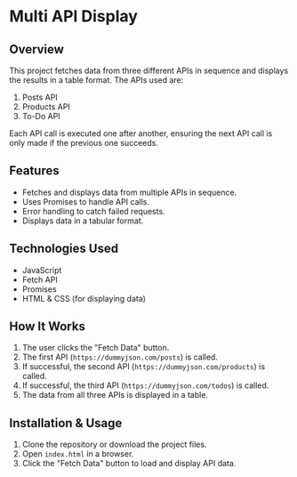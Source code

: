 # Multi API Display

## Overview
This project fetches data from three different APIs in sequence and displays the results in a table format. The APIs used are:
1. Posts API
2. Products API
3. To-Do API

Each API call is executed one after another, ensuring the next API call is only made if the previous one succeeds.

## Features
- Fetches and displays data from multiple APIs in sequence.
- Uses Promises to handle API calls.
- Error handling to catch failed requests.
- Displays data in a tabular format.

## Technologies Used
- JavaScript
- Fetch API
- Promises
- HTML & CSS (for displaying data)

## How It Works
1. The user clicks the "Fetch Data" button.
2. The first API (`https://dummyjson.com/posts`) is called.
3. If successful, the second API (`https://dummyjson.com/products`) is called.
4. If successful, the third API (`https://dummyjson.com/todos`) is called.
5. The data from all three APIs is displayed in a table.

## Installation & Usage
1. Clone the repository or download the project files.
2. Open `index.html` in a browser.
3. Click the "Fetch Data" button to load and display API data.